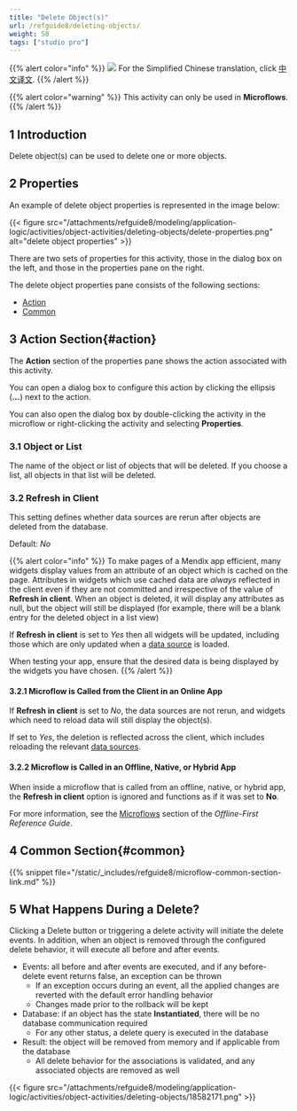 ```yaml
---
title: "Delete Object(s)"
url: /refguide8/deleting-objects/
weight: 50
tags: ["studio pro"]
---
```


{{% alert color="info" %}}
<img src="/attachments/china.png" class="d-inline-block" /> For the Simplified Chinese translation, click [中文译文](https://cdn.mendix.tencent-cloud.com/documentation/refguide8/deleting-objects.pdf).
{{% /alert %}}

{{% alert color="warning" %}}
This activity can only be used in **Microflows**.
{{% /alert %}}

## 1 Introduction

Delete object(s) can be used to delete one or more objects.

## 2 Properties

An example of delete object properties is represented in the image below:

{{< figure src="/attachments/refguide8/modeling/application-logic/activities/object-activities/deleting-objects/delete-properties.png" alt="delete object properties" >}}

There are two sets of properties for this activity, those in the dialog box on the left, and those in the properties pane on the right.

The delete object properties pane consists of the following sections:

* [Action](#action)
* [Common](#common)

## 3 Action Section{#action}

The **Action** section of the properties pane shows the action associated with this activity.

You can open a dialog box to configure this action by clicking the ellipsis (**…**) next to the action.

You can also open the dialog box by double-clicking the activity in the microflow or right-clicking the activity and selecting **Properties**.

### 3.1 Object or List

The name of the object or list of objects that will be deleted. If you choose a list, all objects in that list will be deleted.

### 3.2 Refresh in Client

This setting defines whether data sources are rerun after objects are deleted from the database.

Default: *No*

{{% alert color="info" %}}
To make pages of a Mendix app efficient, many widgets display values from an attribute of an object which is cached on the page. Attributes in widgets which use cached data are *always* reflected in the client even if they are not committed and irrespective of the value of **Refresh in client**. When an object is deleted, it will display any attributes as null, but the object will still be displayed (for example, there will be a blank entry for the deleted object in a list view) 

If **Refresh in client** is set to *Yes* then all widgets will be updated, including those which are only updated when a [data source](/refguide8/data-sources/) is loaded. 

When testing your app, ensure that the desired data is being displayed by the widgets you have chosen.
{{% /alert %}}

#### 3.2.1 Microflow is Called from the Client in an Online App

If **Refresh in client** is set to *No*, the data sources are not rerun, and widgets which need to reload data will still display the object(s).

If set to *Yes*, the deletion is reflected across the client, which includes reloading the relevant [data sources](/refguide8/data-sources/).

#### 3.2.2 Microflow is Called in an Offline, Native, or Hybrid App

When inside a microflow that is called from an offline, native, or hybrid app, the **Refresh in client** option is ignored and functions as if it was set to **No**.

For more information, see the [Microflows](/refguide8/offline-first/#microflows) section of the *Offline-First Reference Guide*.

## 4 Common Section{#common}

{{% snippet file="/static/_includes/refguide8/microflow-common-section-link.md" %}}

## 5 What Happens During a Delete?

Clicking a Delete button or triggering a delete activity will initiate the delete events. In addition, when an object is removed through the configured delete behavior, it will execute all before and after events.

* Events: all before and after events are executed, and if any before-delete event returns false, an exception can be thrown
    * If an exception occurs during an event, all the applied changes are reverted with the default error handling behavior
    * Changes made prior to the rollback will be kept
* Database: if an object has the state **Instantiated**, there will be no database communication required
    * For any other status, a delete query is executed in the database
* Result: the object will be removed from memory and if applicable from the database
    * All delete behavior for the associations is validated, and any associated objects are removed as well

{{< figure src="/attachments/refguide8/modeling/application-logic/activities/object-activities/deleting-objects/18582171.png" >}}
